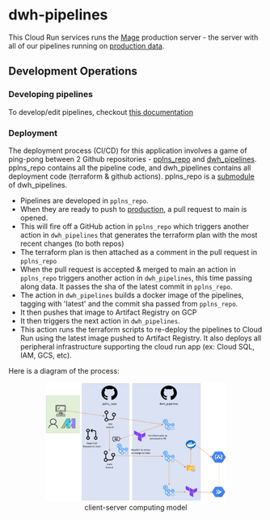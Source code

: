 # dwh-pipelines

This Cloud Run services runs the [Mage](https://github.com/CarrierOps/1P-Wiki/blob/main/DocuMentor/platforms/Mage.md) production server - the server with all of our pipelines running on [production data](https://github.com/CarrierOps/1P-Wiki/blob/main/ByteSizedLearning/TinyTechTidbits/dev-prod.md).

## Development Operations

### Developing pipelines

To develop/edit pipelines, checkout [this documentation](https://github.com/CarrierOps/1P-Wiki/blob/main/DocuMentor/platforms/Mage.md)

### Deployment

The deployment process (CI/CD) for this application involves a game of ping-pong between 2 Github repositories - [pplns_repo](https://github.com/CarrierOps/pplns_repo) and [dwh_pipelines](https://github.com/CarrierOps/dwh_pipelines). pplns_repo contains all the pipeline code, and dwh_pipelines contains all deployment code (terraform & github actions). pplns_repo is a [submodule](https://gist.github.com/gitaarik/8735255) of dwh_pipelines.

- Pipelines are developed in `pplns_repo`.
- When they are ready to push to [production](https://github.com/CarrierOps/1P-Wiki/blob/main/ByteSizedLearning/TinyTechTidbits/dev-prod.md), a pull request to main is opened.
- This will fire off a GitHub action in `pplns_repo` which triggers another action in `dwh_pipelines` that generates the terraform plan with the most recent changes (to both repos)
- The terraform plan is then attached as a comment in the pull request in `pplns_repo`
- When the pull request is accepted & merged to main an action in `pplns_repo` triggers another action in `dwh_pipelines`, this time passing along data. It passes the sha of the latest commit in `pplns_repo`.
- The action in `dwh_pipelines` builds a docker image of the pipelines, tagging with 'latest' and the commit sha passed from `pplns_repo`.
- It then pushes that image to Artifact Registry on GCP
- It then triggers the next action in `dwh_pipelines`.
- This action runs the terraform scripts to re-deploy the pipelines to Cloud Run using the latest image pushed to Artifact Registry. It also deploys all peripheral infrastructure supporting the cloud run app (ex: Cloud SQL, IAM, GCS, etc).

Here is a diagram of the process:

<figure align="center">
    <img src="../../../imgs/dwh_pplns_cd.png" width="85%">
<figcaption>client-server computing model</figcaption>
</figure>

